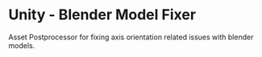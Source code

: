 # Unity - Blender Model Fixer

Asset Postprocessor for fixing axis orientation related issues with blender models.